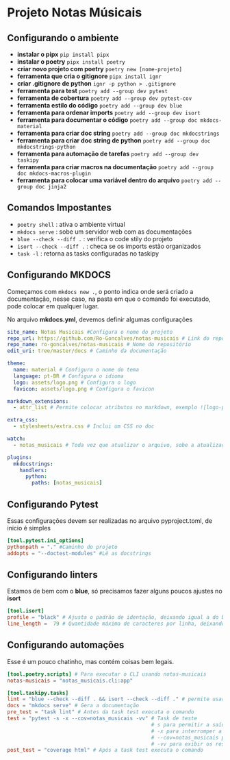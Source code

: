 # Projeto Notas Músicais

## Configurando o ambiente

- **instalar o pipx** `pip install pipx`
- **instalar o poetry** `pipx install poetry`
- **criar novo projeto com poetry** `poetry new [nome-projeto]`
- **ferramenta que cria o gitignore** `pipx install ignr`
- **criar .gitignore de python** `ignr -p python > .gitignore`
- **ferramenta para test** `poetry add --group dev pytest`
- **ferramenta de cobertura** `poetry add --group dev pytest-cov`
- **ferramenta estilo do código** `poetry add --group dev blue`
- **ferramenta para ordenar imports** `poetry add --group dev isort`
- **ferramenta para documentar o código** `poetry add --group doc mkdocs-material`
- **ferramenta para criar doc string** `poetry add --group doc mkdocstrings`
- **ferramenta para criar doc string de python** `poetry add --group doc mkdocstrings-python`
- **ferramenta para automação de tarefas** `poetry add --group dev taskipy`
- **ferramenta para criar macros na documentação** `poetry add --group doc mkdocs-macros-plugin`
- **ferramenta para colocar uma variável dentro do arquivo** `poetry add --group doc jinja2`

## Comandos Impostantes

- `poetry shell` : ativa o ambiente virtual
- `mkdocs serve` : sobe um servidor web com as documentações
- `blue --check --diff .` : verifica o code stily do projeto
- `isort --check --diff .` : checa se os imports estão organizados
- `task -l` : retorna as tasks configuradas no taskipy

## Configurando MKDOCS

Começamos com `mkdocs new .`, o ponto indica onde será criado a documentação, nesse caso, na pasta em que o comando foi executado, pode colocar em qualquer lugar.

No arquivo **mkdocs.yml**, devemos definir algumas configurações

```yml
site_name: Notas Musicais #Configura o nome do projeto
repo_url: https://github.com/Ro-Goncalves/notas-musicais # Link do repositório
repo_name: ro-goncalves/notas-musicais # Nome do repositório
edit_uri: tree/master/docs # Caminho da documentação

theme:  
  name: material # Configura o nome do tema  
  language: pt-BR # Configura o idioma
  logo: assets/logo.png # Configura o logo
  favicon: assets/logo.png # Configura o favicon

markdown_extensions:
  - attr_list # Permite colocar atributos no markdown, exemplo ![logo-projeto](assets/logo.png){width="300"}

extra_css:
  - stylesheets/extra.css # Inclui um CSS no doc

watch:
  - notas_musicais # Toda vez que atualizar o arquivo, sobe a atualização

plugins:
  mkdocstrings:
    handlers:
      python:
        paths: [notas_musicais]
```

## Configurando Pytest

Essas configurações devem ser realizadas no arquivo pyproject.toml, de inicio é simples

```toml
[tool.pytest.ini_options]
pythonpath = "." #Caminho do projeto
addopts = "--doctest-modules" #Lê as docstrings
```

## Configurando linters

Estamos de bem com o **blue**, só precisamos fazer alguns poucos ajustes no **isort**

```toml
[tool.isort]
profile = "black" # Ajusta o padrão de identação, deixando igual a do blue
line_length =  79 # Quantidade máxima de caracteres por linha, deixando igual a do blue
```

## Configurando automações

Esse é um pouco chatinho, mas contém coisas bem legais.

```toml
[tool.poetry.scripts] # Para executar o CLI usando notas-musicais
notas-musicais = "notas_musicais.cli:app"

[tool.taskipy.tasks]
lint = "blue --check --diff . && isort --check --diff ." # permite usar task lint e executar o comando
docs = "mkdocs serve" # Gera a documentação
pre_test = "task lint" # Antes da task test executa o comando
test = "pytest -s -x --cov=notas_musicais -vv" # Task de teste 
                                               # s para permitir a saída de logs e prints durante a execução dos testes; 
                                               # -x para interromper a execução dos testes assim que um deles falhar; 
                                               # --cov=notas_musicais para gerar a cobertura de código da biblioteca;
                                               # -vv para exibir os resultados de cada teste de forma detalhada.
post_test = "coverage html" # Após a task test executa o comando
```
